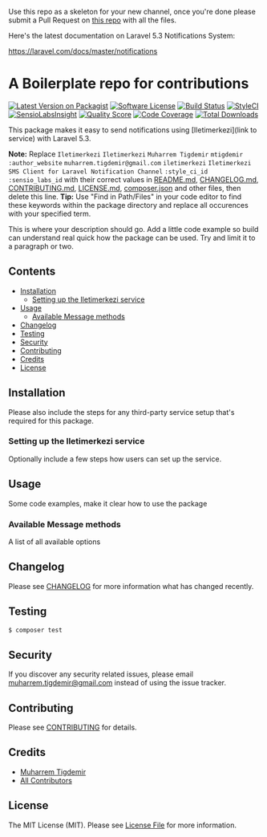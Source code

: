Use this repo as a skeleton for your new channel, once you're done please submit a Pull Request on [this repo](https://github.com/laravel-notification-channels/new-channels) with all the files.

Here's the latest documentation on Laravel 5.3 Notifications System: 

https://laravel.com/docs/master/notifications

# A Boilerplate repo for contributions

[![Latest Version on Packagist](https://img.shields.io/packagist/v/laravel-notification-channels/iletimerkezi.svg?style=flat-square)](https://packagist.org/packages/laravel-notification-channels/iletimerkezi)
[![Software License](https://img.shields.io/badge/license-MIT-brightgreen.svg?style=flat-square)](LICENSE.md)
[![Build Status](https://img.shields.io/travis/laravel-notification-channels/iletimerkezi/master.svg?style=flat-square)](https://travis-ci.org/laravel-notification-channels/iletimerkezi)
[![StyleCI](https://styleci.io/repos/:style_ci_id/shield)](https://styleci.io/repos/:style_ci_id)
[![SensioLabsInsight](https://img.shields.io/sensiolabs/i/:sensio_labs_id.svg?style=flat-square)](https://insight.sensiolabs.com/projects/:sensio_labs_id)
[![Quality Score](https://img.shields.io/scrutinizer/g/laravel-notification-channels/iletimerkezi.svg?style=flat-square)](https://scrutinizer-ci.com/g/laravel-notification-channels/iletimerkezi)
[![Code Coverage](https://img.shields.io/scrutinizer/coverage/g/laravel-notification-channels/iletimerkezi/master.svg?style=flat-square)](https://scrutinizer-ci.com/g/laravel-notification-channels/iletimerkezi/?branch=master)
[![Total Downloads](https://img.shields.io/packagist/dt/laravel-notification-channels/iletimerkezi.svg?style=flat-square)](https://packagist.org/packages/laravel-notification-channels/iletimerkezi)

This package makes it easy to send notifications using [Iletimerkezi](link to service) with Laravel 5.3.

**Note:** Replace ```Iletimerkezi``` ```Iletimerkezi``` ```Muharrem Tigdemir``` ```mtigdemir``` ```:author_website``` ```muharrem.tigdemir@gmail.com``` ```iletimerkezi``` ```Iletimerkezi SMS Client for Laravel Notification Channel``` ```:style_ci_id``` ```:sensio_labs_id``` with their correct values in [README.md](README.md), [CHANGELOG.md](CHANGELOG.md), [CONTRIBUTING.md](CONTRIBUTING.md), [LICENSE.md](LICENSE.md), [composer.json](composer.json) and other files, then delete this line.
**Tip:** Use "Find in Path/Files" in your code editor to find these keywords within the package directory and replace all occurences with your specified term.

This is where your description should go. Add a little code example so build can understand real quick how the package can be used. Try and limit it to a paragraph or two.



## Contents

- [Installation](#installation)
	- [Setting up the Iletimerkezi service](#setting-up-the-Iletimerkezi-service)
- [Usage](#usage)
	- [Available Message methods](#available-message-methods)
- [Changelog](#changelog)
- [Testing](#testing)
- [Security](#security)
- [Contributing](#contributing)
- [Credits](#credits)
- [License](#license)


## Installation

Please also include the steps for any third-party service setup that's required for this package.

### Setting up the Iletimerkezi service

Optionally include a few steps how users can set up the service.

## Usage

Some code examples, make it clear how to use the package

### Available Message methods

A list of all available options

## Changelog

Please see [CHANGELOG](CHANGELOG.md) for more information what has changed recently.

## Testing

``` bash
$ composer test
```

## Security

If you discover any security related issues, please email muharrem.tigdemir@gmail.com instead of using the issue tracker.

## Contributing

Please see [CONTRIBUTING](CONTRIBUTING.md) for details.

## Credits

- [Muharrem Tigdemir](https://github.com/mtigdemir)
- [All Contributors](../../contributors)

## License

The MIT License (MIT). Please see [License File](LICENSE.md) for more information.
